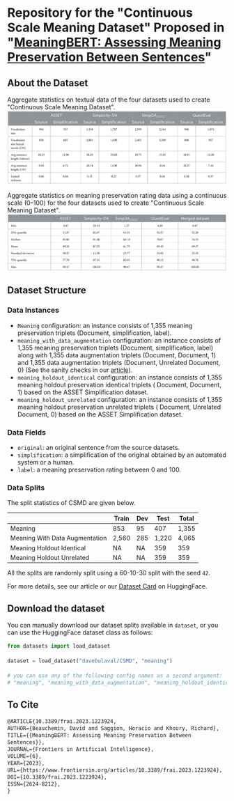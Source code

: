 # Repository for the "Continuous Scale Meaning Dataset" Proposed in "[MeaningBERT: Assessing Meaning Preservation Between Sentences](https://www.frontiersin.org/articles/10.3389/frai.2023.1223924/full)"

## About the Dataset

Aggregate statistics on textual data of the four datasets used to create "Continuous Scale Meaning Dataset".
![img_1.png](fig/img_1.png)

Aggregate statistics on meaning preservation rating data using a continuous scale (0–100) for the four datasets used to
create "Continuous Scale Meaning Dataset".
![img.png](fig/img.png)

## Dataset Structure

### Data Instances

- `Meaning` configuration: an instance consists of 1,355 meaning preservation triplets (Document, simplification,
  label).
- `meaning_with_data_augmentation` configuration: an instance consists of 1,355 meaning preservation triplets (Document,
  simplification, label) along with 1,355 data augmentation triplets (Document, Document, 1) and 1,355 data augmentation
  triplets (Document, Unrelated Document, 0) (See the sanity checks in
  our [article](https://www.frontiersin.org/articles/10.3389/frai.2023.1223924/full)).
- `meaning_holdout_identical` configuration: an instance consists of 1,355 meaning holdout preservation identical triplets (
  Document, Document, 1) based on the ASSET Simplification dataset.
- `meaning_holdout_unrelated` configuration: an instance consists of 1,355 meaning holdout preservation unrelated triplets (
  Document, Unrelated Document, 0) based on the ASSET Simplification dataset.

### Data Fields

- `original`: an original sentence from the source datasets.
- `simplification`:  a simplification of the original obtained by an automated system or a human.
- `label`: a meaning preservation rating between 0 and 100.

### Data Splits

The split statistics of CSMD are given below.

| | Train | Dev    | Test  | Total |
| ------ |-------| ------ |-------| ----- |
| Meaning | 853   | 95   | 407   | 1,355  |
| Meaning With Data Augmentation | 2,560 | 285   | 1,220 | 4,065  |
| Meaning Holdout Identical | NA    | NA   | 359   | 359 |
| Meaning Holdout Unrelated | NA    | NA   | 359   | 359  |

All the splits are randomly split using a 60-10-30 split with the seed `42`.

For more details, see our article or our [Dataset Card](https://huggingface.co/datasets/davebulaval/csmd) on HuggingFace.

## Download the dataset

You can manually download our dataset splits available in `dataset`, or you can use the HuggingFace dataset class as follows:

```python
from datasets import load_dataset

dataset = load_dataset("davebulaval/CSMD", "meaning")

# you can use any of the following config names as a second argument:
# "meaning", "meaning_with_data_augmentation", "meaning_holdout_identical", "meaning_holdout_unrelated"
```

## To Cite

```
@ARTICLE{10.3389/frai.2023.1223924,
AUTHOR={Beauchemin, David and Saggion, Horacio and Khoury, Richard},   
TITLE={{MeaningBERT: Assessing Meaning Preservation Between Sentences}},      
JOURNAL={Frontiers in Artificial Intelligence},      
VOLUME={6},           
YEAR={2023},      
URL={https://www.frontiersin.org/articles/10.3389/frai.2023.1223924},       
DOI={10.3389/frai.2023.1223924},      	
ISSN={2624-8212},   
}
```


